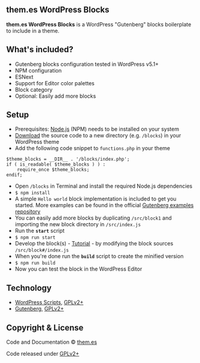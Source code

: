 ## them.es WordPress Blocks

**them.es WordPress Blocks** is a WordPress "Gutenberg" blocks boilerplate to include in a theme.


## What's included?
* Gutenberg blocks configuration tested in WordPress v5.1+
* NPM configuration
* ESNext
* Support for Editor color palettes
* Block category
* Optional: Easily add more blocks


## Setup
* Prerequisites: [Node.js](https://nodejs.org) (NPM) needs to be installed on your system
* [Download](https://github.com/them-es/wordpress-blocks-starter/archive/master.zip) the source code to a new directory (e.g. `/blocks`) in your WordPress theme
* Add the following code snippet to `functions.php` in your theme
```
$theme_blocks = __DIR__ . '/blocks/index.php';
if ( is_readable( $theme_blocks ) ) :
	require_once $theme_blocks;
endif;
```
* Open `/blocks` in Terminal and install the required Node.js dependencies
* `$ npm install`
* A simple `Hello world` block implementation is included to get you started. More examples can be found in the official [Gutenberg examples repository](https://github.com/WordPress/gutenberg-examples)
* You can easily add more blocks by duplicating `/src/block1` and importing the new block directory in `/src/index.js`
* Run the **`start`** script
* `$ npm run start`
* Develop the block(s) - [Tutorial](https://wordpress.org/gutenberg/handbook/designers-developers/developers/tutorials/block-tutorial/writing-your-first-block-type) - by modifying the block sources `/src/block#/index.js`
* When you're done run the **`build`** script to create the minified version
* `$ npm run build`
* Now you can test the block in the WordPress Editor


## Technology

* [WordPress Scripts](https://github.com/WordPress/gutenberg/tree/master/packages/scripts), [GPLv2+](https://github.com/WordPress/gutenberg/blob/master/packages/scripts/package.json)
* [Gutenberg](https://wordpress.org/gutenberg/handbook/designers-developers/developers), [GPLv2+](https://github.com/WordPress/gutenberg/blob/master/LICENSE.md)


## Copyright & License

Code and Documentation &copy; [them.es](http://them.es)

Code released under [GPLv2+](http://www.gnu.org/licenses/gpl-2.0.html)
